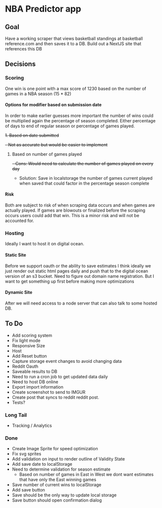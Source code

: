# NBA Predictor app

## Goal

Have a working scraper that views basketball standings at basketball reference.com and then saves it to a DB.
Build out a NextJS site that references this DB

## Decisions

### Scoring

One win is one point with a max score of 1230 based on the number of games in a NBA season (15 \* 82)

#### Options for modifier based on submission date

In order to make earlier guesses more important the number of wins could be multiplied again the percentage of season completed. Either percentage of days to end of regular season or percentage of games played.

~~1. Based on date submitted~~

~~- Not as accurate but would be easier to implement~~

1. Based on number of games played

   ~~- Cons: Would need to calculate the number of games played on every day~~

   - Solution: Save in localstorage the number of games current played when saved that could factor in the percentage season complete

#### Risk

Both are subject to risk of when scraping data occurs and when games are actually played. If games are blowouts or finalized before the scraping occurs users could add that win. This is a minor risk and will not be accounted for.

### Hosting

Ideally I want to host it on digital ocean.

#### Static Site

Before we support oauth or the ability to save estimates I think ideally we just render out static html pages daily and push that to the digital ocean version of an s3 bucket. Need to figure out domain name registration. But I want to get something up first before making more optimizations

#### Dynamic Site

After we will need access to a node server that can also talk to some hosted DB.

## To Do

- Add scoring system
- Fix light mode
- Responsive Size
- Host
- Add Reset button
- Capture storage event changes to avoid changing data
- Reddit Oauth
- Saveable results to DB
- Need to run a cron job to get updated data daily
- Need to host DB online
- Export import information
- Create screenshot to send to IMGUR
- Create post that syncs to reddit reddit post.
- Tests?

### Long Tail

- Tracking / Analytics

### Done

- Create Image Sprite for speed optimization
- Fix svg sprites
- Add validation on input to render outline of Validity State
- Add save date to localStorage
- Need to determine validation for season estimate
  - Based on number of games in East in West we dont want estimates that have only the East winning games
- Save number of current wins to localStorage
- Add save button
- Save should be the only way to update local storage
- Save button should open confirmation dialog
